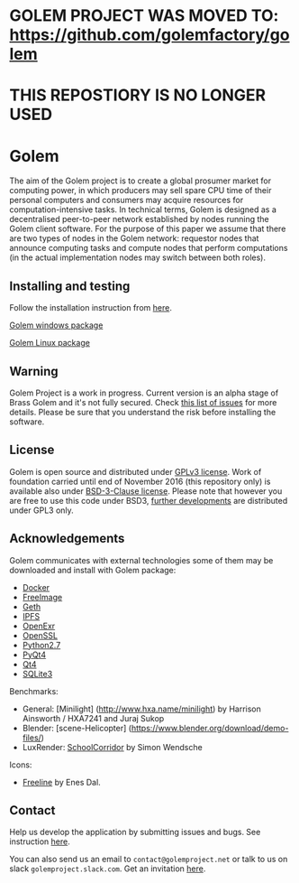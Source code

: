 
# GOLEM PROJECT WAS MOVED TO: https://github.com/golemfactory/golem
# THIS REPOSTIORY IS NO LONGER USED


# Golem

The aim of the Golem project is to create a global prosumer market for computing power, in which
producers may sell spare CPU time of their personal computers and consumers may acquire resources
for computation-intensive tasks. In technical terms, Golem is designed as a decentralised peer-to-peer
network established by nodes running the Golem client software. For the purpose of this paper we assume
that there are two types of nodes in the Golem network: requestor nodes that announce computing
tasks and compute nodes that perform computations (in the actual implementation nodes may switch
between both roles).

## Installing and testing 

Follow the installation instruction from 
[here](https://github.com/imapp-pl/golem/wiki/Installation).

[Golem windows package](https://www.dropbox.com/s/5t6c3qwarddmymc/golem-win32.zip?dl=0)

[Golem Linux package](https://www.dropbox.com/s/rwakk9d2tay3cob/golem-linux.zip?dl=0)

## Warning

Golem Project is a work in progress. Current version is an alpha stage of Brass Golem and it's not fully secured. Check [this list of issues](https://github.com/imapp-pl/golem/labels/security) for more details.
Please be sure that you understand the risk before installing the software. 
 
## License

Golem is open source and distributed under [GPLv3 license](https://www.gnu.org/licenses/gpl-3.0.html).
Work of foundation carried until end of November 2016 (this repository only) is available also under [BSD-3-Clause license]( https://opensource.org/licenses/BSD-3-Clause). Please note that however you are free to use this code under BSD3, [further developments]( https://github.com/golemfactory/golem) are distributed under GPL3 only. 

## Acknowledgements

Golem communicates with external technologies some of them may be downloaded and install with Golem package:
* [Docker](https://www.docker.com/)
* [FreeImage](http://freeimage.sourceforge.net/)
* [Geth](https://github.com/ethereum/go-ethereum/wiki/geth)
* [IPFS](https://ipfs.io/)
* [OpenExr](http://www.openexr.com/)
* [OpenSSL](https://www.openssl.org/)
* [Python2.7](https://www.python.org/)
* [PyQt4](https://www.riverbankcomputing.com/software/pyqt/intro)
* [Qt4](https://www.qt.io/)
* [SQLite3](https://sqlite.org/index.html)

Benchmarks:
* General: [Minilight] (http://www.hxa.name/minilight) by Harrison Ainsworth / HXA7241 and Juraj Sukop
* Blender: [scene-Helicopter] (https://www.blender.org/download/demo-files/)
* LuxRender: [SchoolCorridor](http://www.luxrender.net/wiki/Show-off_pack) by Simon Wendsche

Icons:
* [Freeline](https://www.iconfinder.com/iconsets/freeline) by Enes Dal.
 
## Contact  

Help us develop the application by submitting issues and bugs. See instruction 
[here](https://github.com/imapp-pl/golem/wiki/Testing). 

You can also send us an email to `contact@golemproject.net` or talk to us on slack `golemproject.slack.com`.
Get an invitation [here](http://golemproject.org:3000).

